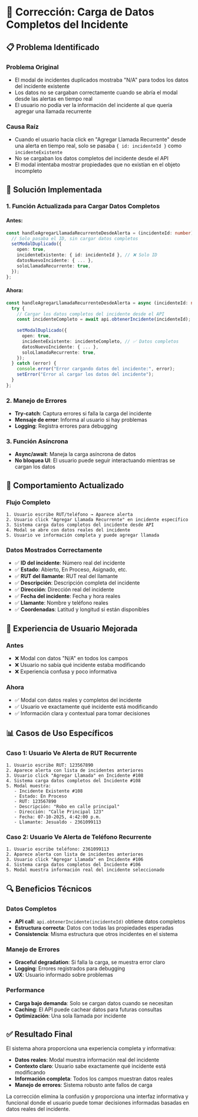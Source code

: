 # 🔧 Corrección: Carga de Datos Completos del Incidente

## 📋 Problema Identificado

### **Problema Original**
- El modal de incidentes duplicados mostraba "N/A" para todos los datos del incidente existente
- Los datos no se cargaban correctamente cuando se abría el modal desde las alertas en tiempo real
- El usuario no podía ver la información del incidente al que quería agregar una llamada recurrente

### **Causa Raíz**
- Cuando el usuario hacía click en "Agregar Llamada Recurrente" desde una alerta en tiempo real, solo se pasaba `{ id: incidenteId }` como `incidenteExistente`
- No se cargaban los datos completos del incidente desde el API
- El modal intentaba mostrar propiedades que no existían en el objeto incompleto

## 🔧 Solución Implementada

### **1. Función Actualizada para Cargar Datos Completos**

#### **Antes:**
```typescript
const handleAgregarLlamadaRecurrenteDesdeAlerta = (incidenteId: number) => {
  // Solo pasaba el ID, sin cargar datos completos
  setModalDuplicado({
    open: true,
    incidenteExistente: { id: incidenteId }, // ❌ Solo ID
    datosNuevoIncidente: { ... },
    soloLlamadaRecurrente: true,
  });
};
```

#### **Ahora:**
```typescript
const handleAgregarLlamadaRecurrenteDesdeAlerta = async (incidenteId: number) => {
  try {
    // Cargar los datos completos del incidente desde el API
    const incidenteCompleto = await api.obtenerIncidente(incidenteId);
    
    setModalDuplicado({
      open: true,
      incidenteExistente: incidenteCompleto, // ✅ Datos completos
      datosNuevoIncidente: { ... },
      soloLlamadaRecurrente: true,
    });
  } catch (error) {
    console.error("Error cargando datos del incidente:", error);
    setError("Error al cargar los datos del incidente");
  }
};
```

### **2. Manejo de Errores**
- **Try-catch**: Captura errores si falla la carga del incidente
- **Mensaje de error**: Informa al usuario si hay problemas
- **Logging**: Registra errores para debugging

### **3. Función Asíncrona**
- **Async/await**: Maneja la carga asíncrona de datos
- **No bloquea UI**: El usuario puede seguir interactuando mientras se cargan los datos

## 🎯 Comportamiento Actualizado

### **Flujo Completo**
```
1. Usuario escribe RUT/teléfono → Aparece alerta
2. Usuario click "Agregar Llamada Recurrente" en incidente específico
3. Sistema carga datos completos del incidente desde API
4. Modal se abre con datos reales del incidente
5. Usuario ve información completa y puede agregar llamada
```

### **Datos Mostrados Correctamente**
- ✅ **ID del incidente**: Número real del incidente
- ✅ **Estado**: Abierto, En Proceso, Asignado, etc.
- ✅ **RUT del llamante**: RUT real del llamante
- ✅ **Descripción**: Descripción completa del incidente
- ✅ **Dirección**: Dirección real del incidente
- ✅ **Fecha del incidente**: Fecha y hora reales
- ✅ **Llamante**: Nombre y teléfono reales
- ✅ **Coordenadas**: Latitud y longitud si están disponibles

## 🎨 Experiencia de Usuario Mejorada

### **Antes**
- ❌ Modal con datos "N/A" en todos los campos
- ❌ Usuario no sabía qué incidente estaba modificando
- ❌ Experiencia confusa y poco informativa

### **Ahora**
- ✅ Modal con datos reales y completos del incidente
- ✅ Usuario ve exactamente qué incidente está modificando
- ✅ Información clara y contextual para tomar decisiones

## 📊 Casos de Uso Específicos

### **Caso 1: Usuario Ve Alerta de RUT Recurrente**
```
1. Usuario escribe RUT: 123567890
2. Aparece alerta con lista de incidentes anteriores
3. Usuario click "Agregar Llamada" en Incidente #108
4. Sistema carga datos completos del Incidente #108
5. Modal muestra:
   - Incidente Existente #108
   - Estado: En Proceso
   - RUT: 123567890
   - Descripción: "Robo en calle principal"
   - Dirección: "Calle Principal 123"
   - Fecha: 07-10-2025, 4:42:00 p.m.
   - Llamante: Jesualdo - 2361099113
```

### **Caso 2: Usuario Ve Alerta de Teléfono Recurrente**
```
1. Usuario escribe teléfono: 2361099113
2. Aparece alerta con lista de incidentes anteriores
3. Usuario click "Agregar Llamada" en Incidente #106
4. Sistema carga datos completos del Incidente #106
5. Modal muestra información real del incidente seleccionado
```

## 🔍 Beneficios Técnicos

### **Datos Completos**
- **API call**: `api.obtenerIncidente(incidenteId)` obtiene datos completos
- **Estructura correcta**: Datos con todas las propiedades esperadas
- **Consistencia**: Misma estructura que otros incidentes en el sistema

### **Manejo de Errores**
- **Graceful degradation**: Si falla la carga, se muestra error claro
- **Logging**: Errores registrados para debugging
- **UX**: Usuario informado sobre problemas

### **Performance**
- **Carga bajo demanda**: Solo se cargan datos cuando se necesitan
- **Caching**: El API puede cachear datos para futuras consultas
- **Optimización**: Una sola llamada por incidente

## ✅ Resultado Final

El sistema ahora proporciona una experiencia completa y informativa:
- **Datos reales**: Modal muestra información real del incidente
- **Contexto claro**: Usuario sabe exactamente qué incidente está modificando
- **Información completa**: Todos los campos muestran datos reales
- **Manejo de errores**: Sistema robusto ante fallos de carga

La corrección elimina la confusión y proporciona una interfaz informativa y funcional donde el usuario puede tomar decisiones informadas basadas en datos reales del incidente.
